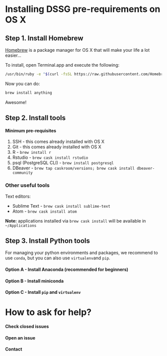 # Installing DSSG pre-requirements on OS X

## Step 1. Install Homebrew

[Homebrew](http://brew.sh/) is a package manager for OS X that will make your life a lot easier...

To install, open Terminal.app and execute the following:

```bash
/usr/bin/ruby -e "$(curl -fsSL https://raw.githubusercontent.com/Homebrew/install/master/install)"
```

Now you can do:

```bash
brew install anything
```

Awesome!

## Step 2. Install tools

#### Minimum pre-requisites

1.  SSH - this comes already installed with OS X
2.  Git - this comes already installed with OS X
3.  R - `brew install r `
4.  Rstudio - `brew cask install rstudio`
5.  psql (PostgreSQL CLI) - `brew install postgresql`
6.  DBeaver - `brew tap caskroom/versions; brew cask install dbeaver-community`

### Other useful tools

Text editors:

*   Sublime Text - `brew cask install sublime-text`
*   Atom - `brew cask install atom`

**Note:** applications installed via `brew cask install` will be available in `~/Applications`

## Step 3. Install Python tools

For managing your python environments and packages, we recommend to use `conda`, but you can also use `virtualenv`and `pip`.

#### Option A - Install Anaconda (recommended for beginners)

#### Option B - Install miniconda

#### Option C - Install `pip` and `virtualenv`

# How to ask for help?

#### Check closed issues

#### Open an issue

#### Contact


